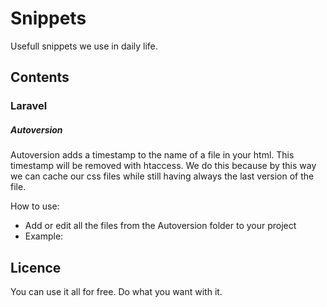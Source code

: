 Snippets
========

Usefull snippets we use in daily life.

Contents
-----------------

### Laravel ###

##### Autoversion #####
Autoversion adds a timestamp to the name of a file in your html. 
This timestamp will be removed with htaccess. We do this because
by this way we can cache our css files while still having always the last version of the file.

How to use:
- Add or edit all the files from the Autoversion folder to your project
- Example: <link rel="stylesheet" href="{{ Autoversion::version('/css/styles.css') }} " />


Licence
-----------------
You can use it all for free. Do what you want with it.

